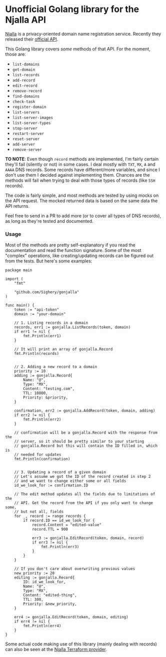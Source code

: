 # Unofficial Golang library for the Njalla API

[Njalla][] is a privacy-oriented domain name registration service. Recently
they released their [official API][].

This Golang library covers _some_ methods of that API. For the moment, those
are:
* `list-domains`
* `get-domain`
* `list-records`
* `add-record`
* `edit-record`
* `remove-record`
* `find-domains`
* `check-task`
* `register-domain`
* `list-servers`
* `list-server-images`
* `list-server-types`
* `stop-server`
* `restart-server`
* `reset-server`
* `add-server`
* `remove-server`

**TO NOTE**: Even though `record` methods are implemented, I'm fairly certain
they'll fail (silently or not) in some cases. I deal mostly with `TXT`, `MX`,
`A` and `AAAA` DNS records. Some records have different/more variables, and
since I don't use them I decided against implementing them. Chances are the
methods will fail when trying to deal with those types of records (like `SSH`
records).

The code is fairly simple, and most methods are tested by using mocks on
the API request. The mocked returned data is based on the same data the API
returns.

Feel free to send in a PR to add more (or to cover all types of DNS records),
as long as they're tested and documented.

### Usage

Most of the methods are pretty self-explanatory if you read the documentation
and read the function signature. Some of the most "complex" operations, like
creating/updating records can be figured out from the tests. But here's some
examples:

```golang
package main

import (
	"fmt"

	"github.com/Sighery/gonjalla"
)

func main() {
	token := "api-token"
	domain := "your-domain"

	// 1. Listing records in a domain
	records, err1 := gonjalla.ListRecords(token, domain)
	if err1 != nil {
		fmt.Println(err1)
	}

	// It will print an array of gonjalla.Record
	fmt.Println(records)


	// 2. Adding a new record to a domain
	priority := 10
	adding := gonjalla.Record{
		Name: "@",
		Type: "MX",
		Content: "testing.com",
		TTL: 10800,
		Priority: &priority,
	}

	confirmation, err2 := gonjalla.AddRecord(token, domain, adding)
	if err2 != nil {
		fmt.Println(err2)
	}

	// confirmation will be a gonjalla.Record with the response from the
	// server, so it should be pretty similar to your starting
	// gonjalla.Record but this will contain the ID filled in, which is
	// needed for updates
	fmt.Println(confirmation)


	// 3. Updating a record of a given domain
	// Let's assume we got the ID of the record created in step 2
	// and we want to change either some or all fields
	id_we_look_for := confirmation.ID

	// The edit method updates all the fields due to limitations of the
	// API. Get the record from the API if you only want to change some,
	// but not all, fields
	for _, record := range records {
		if record.ID == id_we_look_for {
			record.Content = "edited-value"
			record.TTL = 900

			err3 := gonjalla.EditRecord(token, domain, record)
			if err3 != nil {
				fmt.Println(err3)
			}
		}
	}

	// If you don't care about overwriting previous values
	new_priority := 20
	editing := gonjalla.Record{
		ID: id_we_look_for,
		Name: "@",
		Type: "MX",
		Content: "edited-thing",
		TTL: 300,
		Priority: &new_priority,
	}

	err4 := gonjalla.EditRecord(token, domain, editing)
	if err4 != nil {
		fmt.Println(err4)
	}
}
```

Some actual code making use of this library (mainly dealing with records) can
also be seen at the [Njalla Terraform provider].

[Njalla]: https://njal.la
[official API]: https://njal.la/api/
[Njalla Terraform provider]: https://github.com/Sighery/terraform-provider-njalla
